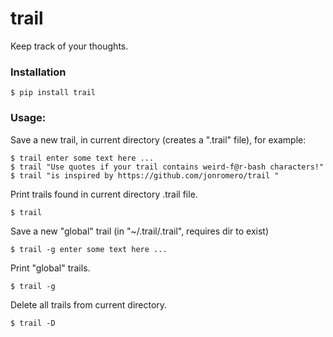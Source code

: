 # trail

Keep track of your thoughts. 

### Installation

```
$ pip install trail
```

### Usage:

Save a new trail, in current directory (creates a ".trail" file), for example:
```
$ trail enter some text here ...
$ trail "Use quotes if your trail contains weird-f@r-bash characters!"
$ trail "is inspired by https://github.com/jonromero/trail "
```

Print trails found in current directory .trail file.
```
$ trail
```

Save a new "global" trail (in "~/.trail/.trail", requires dir to exist)
```
$ trail -g enter some text here ...
```

Print "global" trails.
```
$ trail -g
```
Delete all trails from current directory.
```
$ trail -D
```